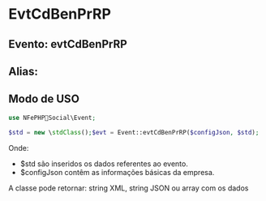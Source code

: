 # EvtCdBenPrRP

## Evento: evtCdBenPrRP

## Alias: 


## Modo de USO

```php
use NFePHPSocial\Event;

$std = new \stdClass();$evt = Event::evtCdBenPrRP($configJson, $std);
```

Onde:
- $std são inseridos os dados referentes ao evento.
- $configJson contêm as informações básicas da empresa.

A classe pode retornar: string XML, string JSON ou array com os dados
